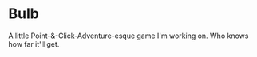 # Bulb
A little Point-&amp;-Click-Adventure-esque game I'm working on. Who knows how far it'll get.
